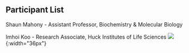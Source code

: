 ## Participant List

Shaun Mahony - Assistant Professor, Biochemistry & Molecular Biology

Imhoi Koo - Research Associate, Huck Institutes of Life Sciences 
![](https://images-na.ssl-images-amazon.com/images/M/MV5BNzIwNjk1NTMwMF5BMl5BanBnXkFtZTcwNDgyNjMzNA@@._V1_.jpg){:width="36px"}

